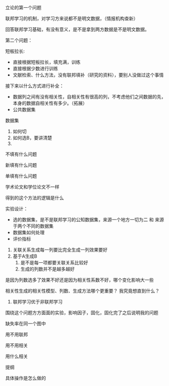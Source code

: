 立论的第一个问题

联邦学习的机制，对学习方来说都不是明文数据，（情报机构查新）

回答联邦学习基础，有没有意义，是不是拿到两方数据是不是明文数据。

第二个问题：  

短板拉长:

- 直接根据短板拉长，填充满，训练
- 直接根据少数进行训练
- 文献检索、什么方法，没有联邦填补（研究的资料），要别人没做过这个事情

接下来以什么方式进行补全：

- 数据列之间有没有相关性，自相关性有很高的列，不考虑他们之间数据的先，本身的数据自相关性有多少。（拓展）
- 公共数据集

数据集

1. 如何切
2. 如何选B，要讲清楚
3. 

不填有什么问题

新填有什么问题

单填有什么问题

学术论文和学位论文不一样

得到的这个方法的逻辑是什么

实验设计：

- 选的数据集，是不是联邦学习的公知数据集，来源一个地方一切为二 和 来源于两个不同的数据集
- 数据集如何处理
- 评价指标



1. 关联关系生成每一列要比完全生成一列效果要好
2. 基于A生成B
   1. 是不是每一项都要关联关系比较好
   2. 生成的列数并不是越多越好

是因为列数选多了效果不好还是因为相关性系数不好，哪个变化影响大一些

相关性生成的相关性模型、列数、生成方法哪个更重要？ 我究竟想直到什么？

1. 联邦学习优于非联邦学习



围绕这个问题方方面面的实验，影响因子，固化，固化完了之后说明我的问题

缺失率在同一个图中



用不用联邦

用不用相关

用什么相关



提纲

具体操作是怎么做的